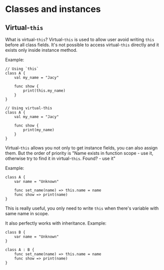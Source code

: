 # Classes and instances

## Virtual-`this`
What is virtual-`this`?
Virtual-`this` is used to allow user avoid writing `this` before all class fields.
It's not possible to access virtual-`this` directly and it exists only inside instance method.

Example:
```
// Using `this`
class A {
	val my_name = "Jacy"

	func show {
		print(this.my_name)
	}
}

// Using virtual-this
class A {
	val my_name = "Jacy"

	func show {
		print(my_name)
	}
}
```

Virtual-`this` allows you not only to get instance fields, you can also assign them.
But the order of priority is "Name exists in function scope - use it, otherwise try to find it in virtual-`this`. Found? - use it"

Example:
```
class A {
	var name = "Unknown"

	func set_name(name) => this.name = name
	func show => print(name)
}
```
This is really useful, you only need to write `this` when there's variable with same name in scope.

It also perfectly works with inheritance.
Example:
```
class B {
	var name = "Unknown"
}

class A : B {
	func set_name(name) => this.name = name
	func show => print(name)
}
```